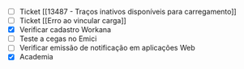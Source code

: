
- [ ] Ticket [[13487 - Traços inativos disponíveis para carregamento]]
- [ ] Ticket [[Erro ao vincular carga]]
- [x] Verificar cadastro Workana
- [ ] Teste a cegas no Emici
- [ ] Verificar emissão de notificação em aplicações Web
- [x] Academia
